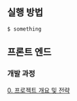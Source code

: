 ## 실행 방법
```shell
$ something
```
## 프론트 엔드

### 개발 과정 
[0. 프로젝트 개요 및 전략](https://velog.io/@whow1101/0.-%ED%94%84%EB%A1%9C%EC%A0%9D%ED%8A%B8-%EA%B0%9C%EC%9A%94-%EB%B0%8F-%EC%A0%84%EB%9E%B5)
